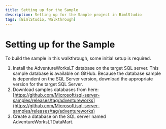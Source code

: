 ```yaml
---
title: Setting up for the Sample
description: Setting up for the Sample project in BimlStudio
tags: [BimlStudio, Walkthrough]
---
```

# Setting up for the Sample

To build the sample in this walkthrough, some initial setup is required.

1. Install the AdventureWorksLT database on the target SQL server. This sample database is available on GitHub. Because the database sample is dependent on the SQL Server version, download the appropriate version for the target SQL Server.
1. Download samples databases from here: [https://github.com/Microsoft/sql-server-samples/releases/tag/adventureworks](https://github.com/Microsoft/sql-server-samples/releases/tag/adventureworks)
1. Create a database on the SQL server named AdventureWorksLTDataMart.
